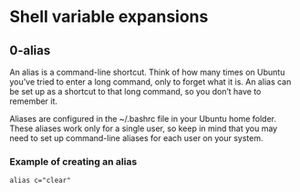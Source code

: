 # Shell variable expansions

## 0-alias
An alias is a command-line shortcut. Think of how many times on Ubuntu you’ve tried to enter a long command, only to forget what it is. An alias can be set up as a shortcut to that long command, so you don’t have to remember it.

Aliases are configured in the ~/.bashrc file in your Ubuntu home folder. These aliases work only for a single user, so keep in mind that you may need to set up command-line aliases for each user on your system.

### Example of creating an alias
```alias c="clear"```
